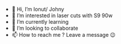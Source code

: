 - 👋 Hi, I’m Ionut/ Johny
- 👀 I’m interested in laser cuts with S9 90w
- 🌱 I’m currently learning 
- 💞️ I’m looking to collaborate
- 📫 How to reach me ? Leave a message 😉

<!---
paganel1004/paganel1004 is a ✨ special ✨ repository because its `README.md` (this file) appears on your GitHub profile.
You can click the Preview link to take a look at your changes.
--->
